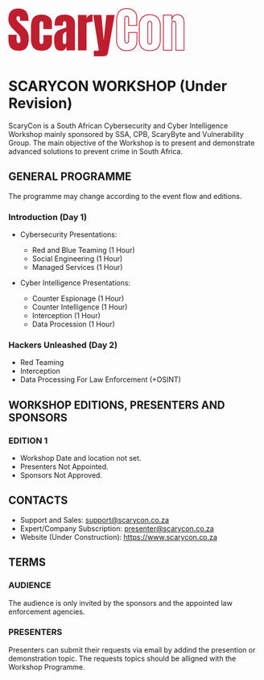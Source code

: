 ![Logo](Assets/scarycon-logo-rep.png)

# SCARYCON WORKSHOP (Under Revision)

ScaryCon is a South African Cybersecurity and Cyber Intelligence Workshop mainly sponsored by SSA, CPB, ScaryByte and Vulnerability Group. The main objective of the Workshop is to present and demonstrate advanced solutions to prevent crime in South Africa.

## GENERAL PROGRAMME

The programme may change according to the event flow and editions.

### Introduction (Day 1)

- Cybersecurity Presentations:
  - Red and Blue Teaming (1 Hour)
  - Social Engineering (1 Hour)
  - Managed Services (1 Hour)


- Cyber Intelligence Presentations:
  - Counter Espionage (1 Hour)
  - Counter Intelligence (1 Hour)
  - Interception (1 Hour)
  - Data Procession (1 Hour)

###  Hackers Unleashed (Day 2)

- Red Teaming
- Interception
- Data Processing For Law Enforcement (+OSINT)

## WORKSHOP EDITIONS, PRESENTERS AND SPONSORS

### EDITION 1

- Workshop Date and location not set.
- Presenters Not Appointed.
- Sponsors Not Approved.

## CONTACTS

- Support and Sales: support@scarycon.co.za
- Expert/Company Subscription: presenter@scarycon.co.za
- Website (Under Construction): https://www.scarycon.co.za

## TERMS

### AUDIENCE

The audience is only invited by the sponsors and the appointed law enforcement agencies.

### PRESENTERS

Presenters can submit their requests via email by addind the presention or demonstration topic. The requests topics should be alligned with the Workshop Programme.
